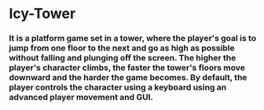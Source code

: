 # Icy-Tower

### It is a platform game set in a tower, where the player's goal is to jump from one floor to the next and go as high as possible without falling and plunging off the screen. The higher the player's character climbs, the faster the tower's floors move downward and the harder the game becomes. By default, the player controls the character using a keyboard using an advanced player movement and GUI.
